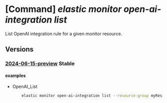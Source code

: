 # [Command] _elastic monitor open-ai-integration list_

List OpenAI integration rule for a given monitor resource.

## Versions

### [2024-06-15-preview](/Resources/mgmt-plane/L3N1YnNjcmlwdGlvbnMve30vcmVzb3VyY2Vncm91cHMve30vcHJvdmlkZXJzL21pY3Jvc29mdC5lbGFzdGljL21vbml0b3JzL3t9L29wZW5haWludGVncmF0aW9ucw==/2024-06-15-preview.xml) **Stable**

<!-- mgmt-plane /subscriptions/{}/resourcegroups/{}/providers/microsoft.elastic/monitors/{}/openaiintegrations 2024-06-15-preview -->

#### examples

- OpenAI_List
    ```bash
        elastic monitor open-ai-integration list --resource-group myResourceGroup --monitor-name myMonitor
    ```
